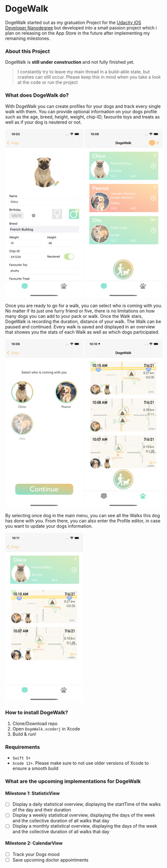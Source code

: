 # DogeWalk

DogeWalk started out as my gratuation Project for the [Udacity iOS Developer Nanodegree](https://www.udacity.com/course/ios-developer-nanodegree--nd003) but developed into a small passion project which i plan on releasing on the App Store in the future after implementing my remaining milestones.

### About this Project
DogeWalk is **still under construction** and not fully finished yet.
> I constantly try to leave my main thread in a build-able state, but crashes can still occur.
Please keep this in mind when you take a look at the code or run the project

### What does DogeWalk do?
With DogeWalk you can create profiles for your dogs and track every single walk with them. 
You can provide optional information on your dogs profile such as the age, breed, height, weight, chip-ID, favourite toys and treats as well as if your dog is neutered or not. 

![Profile](https://github.com/katharinamlk/DogeWalk/blob/main/Screenshots/DogProfile.jpg)
![Dogs](https://github.com/katharinamlk/DogeWalk/blob/main/Screenshots/DogOverview.jpg)

Once you are ready to go for a walk, you can select who is coming with you. 
No matter if its just one furry friend or five, there is no limitations on how many dogs you can add to your pack or walk. 
Once the Walk stars, DogeWalk is recording the duration, distance of your walk. The Walk can be paused and continued.
Every walk is saved and displayed in an overview that showes you the stats of each Walk as well as which dogs participated.

![DogSelection](https://github.com/katharinamlk/DogeWalk/blob/main/Screenshots/DogSelection.jpg)
![WalkOverView](https://github.com/katharinamlk/DogeWalk/blob/main/Screenshots/WalkOverview.jpg)

By selecting once dog in the main menu, you can see all the Walks this dog has done with you.
From there, you can also enter the Profile editor, in case you want to update your dogs information.

![DogDetail](https://github.com/katharinamlk/DogeWalk/blob/main/Screenshots/DogDetail.jpg)

### How to install DogeWalk?
1. Clone/Download repo
2. Open `DogeWalk.xcoderj` in Xcode
3. Build & run!

### Requirements
- `Swift 5+`
- `Xcode 12+`.
Please make sure to not use older versions of Xcode to ensure a smooth build 

### What are the upcoming implementations for DogeWalk
#### Milestone 1: StatisticView
- [ ] Display a daily statistical overview, displaying the startTime of the walks of the day and their duration 
- [ ] Display a weekly statistical overview, displaying the days of the week and the collective duration of all walks that day
- [ ] Display a monthly statistical overview, displaying the days of the week and the collective duration of all walks that day

#### Milestone 2: CalendarView
- [ ] Track your Dogs mood
- [ ] Save upcoming doctor appointments